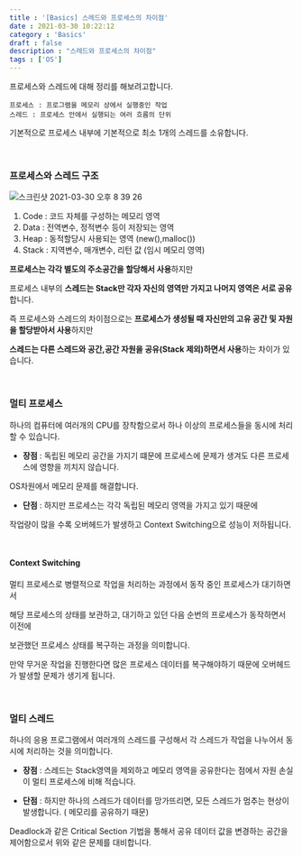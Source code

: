 ```yaml
---
title : '[Basics] 스레드와 프로세스의 차이점'
date : 2021-03-30 10:22:12
category : 'Basics'
draft : false
description : "스레드와 프로세스의 차이점"
tags : ['OS']
---
```


프로세스와 스레드에 대해 정리를 해보려고합니다.

    프로세스 : 프로그램을 메모리 상에서 실행중인 작업
    스레드 : 프로세스 안에서 실행되는 여러 흐름의 단위

기본적으로 프로세스 내부에 기본적으로 최소 1개의 스레드를 소유합니다.

<br/>

### 프로세스와 스레드 구조
  
![스크린샷 2021-03-30 오후 8 39 26](https://user-images.githubusercontent.com/57346393/112982989-164af600-9198-11eb-9bee-6a217a98fab0.png)

1. Code : 코드 자체를 구성하는 메모리 영역
2. Data : 전역변수, 정적변수 등이 저장되는 영역
3. Heap : 동적할당시 사용되는 영역 (new(),malloc())
4. Stack : 지역변수, 매개변수, 리턴 값 (임시 메모리 영역)

**프로세스는 각각 별도의 주소공간을 할당해서 사용**하지만

프로세스 내부의 **스레드는 Stack만 각자 자신의 영역만 가지고 나머지 영역은 서로 공유**합니다.

즉 프로세스와 스레드의 차이점으로는 **프로세스가 생성될 때 자신만의 고유 공간 및 자원을 할당받아서 사용**하지만

**스레드는 다른 스레드와 공간,공간 자원을 공유(Stack 제외)하면서 사용**하는 차이가 있습니다.


<br/>

### 멀티 프로세스

하나의 컴퓨터에 여러개의 CPU를 장착함으로서 하나 이상의 프로세스들을 동시에 처리할 수 있습니다.

* **장점** : 독립된 메모리 공간을 가지기 떄문에 프로세스에 문제가 생겨도 다른 프로세스에 영향을 끼치지 않습니다. 

OS차원에서 메모리 문제를 해결합니다.

* **단점** : 하지만 프로세스는 각각 독립된 메모리 영역을 가지고 있기 때문에

작업량이 많을 수록 오버헤드가 발생하고 Context Switching으로 성능이 저하됩니다.

<br/>

#### Context Switching

멀티 프로세스로 병렬적으로 작업을 처리하는 과정에서 동작 중인 프로세스가 대기하면서

해당 프로세스의 상태를 보관하고, 대기하고 있던 다음 순번의 프로세스가 동작하면서 이전에 

보관했던 프로세스 상태를 복구하는 과정을 의미합니다.

만약 무거운 작업을 진행한다면 많은 프로세스 데이터를 복구해야하기 때문에 오버헤드가 발생할 문제가 생기게 됩니다.

<br/>

### 멀티 스레드

하나의 응용 프로그램에서 여러개의 스레드를 구성해서 각 스레드가 작업을 나누어서 동시에 처리하는 것을 의미합니다.

* **장점** : 스레드는 Stack영역을 제외하고 메모리 영역을 공유한다는 점에서 자원 손실이 멀티 프로세스에 비해 적습니다.

* **단점** : 하지만 하나의 스레드가 데이터를 망가뜨리면, 모든 스레드가 멈추는 현상이 발생합니다. ( 메모리를 공유하기 때문)

Deadlock과 같은 Critical Section 기법을 통해서 공유 데이터 값을 변경하는 공간을 제어함으로서 위와 같은 문제를 대비합니다.
